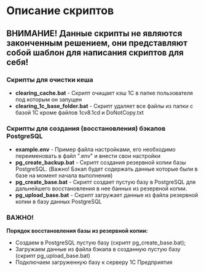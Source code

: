 # Описание скриптов

## ВНИМАНИЕ! Данные скрипты не являются законченным решением, они представляют собой шаблон для написания скриптов для себя!

### Скрипты для очистки кеша
- **clearing_cache.bat** - Скрипт очищает кэш 1С в папке пользователя под которым он запущен
- **clearing_1c_base_folder.bat** - Скрипт удаляет все файлы из папки с базой 1С кроме файлов 1cv8.1cd и DoNotCopy.txt

### Скрипты для создания (восстановления) бэкапов PostgreSQL
- **example.env** - Пример файла настройками, его необходимо переименовать в файл ".env" и внести свои настройки
- **pg_create_backup.bat** - Скрипт создания резервной копии базы PostgreSQL. (Важно! Бэкап будет содержать данные которые были в базе на момент начала выполнения)
- **pg_create_base.bat** - Скрипт создает пустую базу в PostgreSQL для дальнейшего восстановления в нее банных из резервной копии.
- **pg_upload_base.bat** - Скрипт загружает данные из файла резервной копии в базу данных PostgreSQL

###  ВАЖНО!
**Порядок восстановления базы из резервной копии:**
- Создаем в PostgreSQL пустую базу (скрипт pg_create_base.bat);
- Загружаем данные из файла бэкапа в созданную пустую базу (скрипт pg_upload_base.bat)
- Подключаем загруженную базу к серверу 1С Предприятия